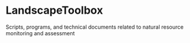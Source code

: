 # LandscapeToolbox
Scripts, programs, and technical documents related to natural resource monitoring and assessment

